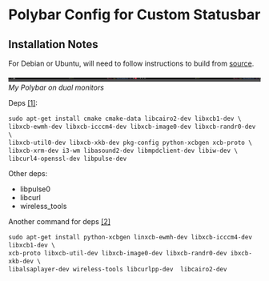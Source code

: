# Polybar Config for Custom Statusbar

## Installation Notes
For Debian or Ubuntu, will need to follow instructions to build from [source](https://github.com/jaagr/polybar).

![ ](screenshot_dual.png)
*My Polybar on dual monitors*

Deps [[1]](https://medium.com/@tatianaensslin/install-polybar-in-3-steps-on-debian-stretch-c64ab6157fb1):

```shell
sudo apt-get install cmake cmake-data libcairo2-dev libxcb1-dev \
libxcb-ewmh-dev libxcb-icccm4-dev libxcb-image0-dev libxcb-randr0-dev \
libxcb-util0-dev libxcb-xkb-dev pkg-config python-xcbgen xcb-proto \
libxcb-xrm-dev i3-wm libasound2-dev libmpdclient-dev libiw-dev \
libcurl4-openssl-dev libpulse-dev
```

Other deps:
* libpulse0
* libcurl
* wireless_tools

Another command for deps [[2]](https://github.com/jaagr/polybar/issues/650)

```shell
sudo apt-get install python-xcbgen linxcb-ewmh-dev libxcb-icccm4-dev libxcb1-dev \
xcb-proto libxcb-util-dev libxcb-image0-dev libxcb-randr0-dev ibxcb-xkb-dev \
libalsaplayer-dev wireless-tools libcurlpp-dev  libcairo2-dev
```
